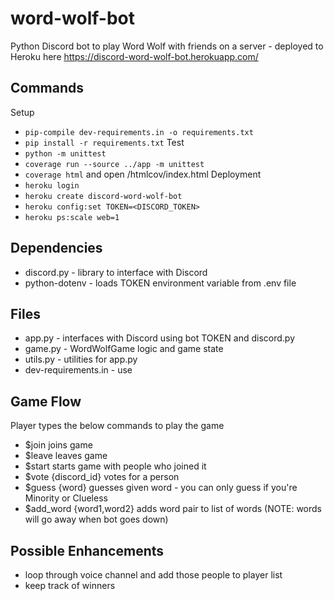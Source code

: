 # word-wolf-bot
Python Discord bot to play Word Wolf with friends on a server - deployed to Heroku here https://discord-word-wolf-bot.herokuapp.com/

## Commands
Setup
- ```pip-compile dev-requirements.in -o requirements.txt```
- ```pip install -r requirements.txt```
Test
- ```python -m unittest```
- ```coverage run --source ../app -m unittest```
- ```coverage html``` and open /htmlcov/index.html
Deployment
- ```heroku login```
- ```heroku create discord-word-wolf-bot```
- ```heroku config:set TOKEN=<DISCORD_TOKEN>```
- ```heroku ps:scale web=1```

## Dependencies
- discord.py - library to interface with Discord
- python-dotenv - loads TOKEN environment variable from .env file

## Files
- app.py - interfaces with Discord using bot TOKEN and discord.py
- game.py - WordWolfGame logic and game state
- utils.py - utilities for app.py
- dev-requirements.in - use 

## Game Flow
Player types the below commands to play the game
- $join joins game
- $leave leaves game
- $start starts game with people who joined it
- $vote {discord_id} votes for a person
- $guess {word} guesses given word - you can only guess if you're Minority or Clueless
- $add_word {word1,word2} adds word pair to list of words (NOTE: words will go away when bot goes down)

## Possible Enhancements
- loop through voice channel and add those people to player list
- keep track of winners